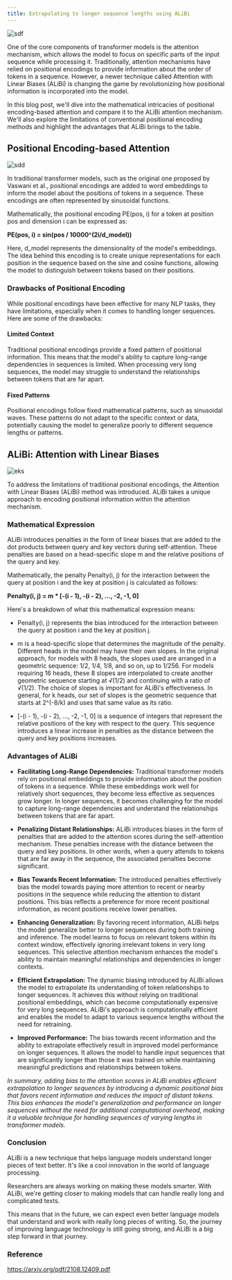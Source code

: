 ```yaml
---
title: Extrapolating to longer sequence lengths using ALiBi
---
```

![sdf](https://velog.velcdn.com/images/nawnoes/post/65aa29c4-19bc-488e-940f-3ce3ed6ba696/image.png)

One of the core components of transformer models is the attention mechanism, which allows the model to focus on specific parts of the input sequence while processing it. Traditionally, attention mechanisms have relied on positional encodings to provide information about the order of tokens in a sequence. However, a newer technique called Attention with Linear Biases (ALiBi) is changing the game by revolutionizing how positional information is incorporated into the model.

In this blog post, we'll dive into the mathematical intricacies of positional encoding-based attention and compare it to the ALiBi attention mechanism. We'll also explore the limitations of conventional positional encoding methods and highlight the advantages that ALiBi brings to the table.

## Positional Encoding-based Attention
![sdd](https://machinelearningmastery.com/wp-content/uploads/2022/01/PE3.png)

In traditional transformer models, such as the original one proposed by Vaswani et al., positional encodings are added to word embeddings to inform the model about the positions of tokens in a sequence. These encodings are often represented by sinusoidal functions.

Mathematically, the positional encoding PE(pos, i) for a token at position pos and dimension i can be expressed as:

**PE(pos, i) = sin(pos / 10000^(2i/d_model))**

Here, d_model represents the dimensionality of the model's embeddings. The idea behind this encoding is to create unique representations for each position in the sequence based on the sine and cosine functions, allowing the model to distinguish between tokens based on their positions.

### Drawbacks of Positional Encoding
While positional encodings have been effective for many NLP tasks, they have limitations, especially when it comes to handling longer sequences. Here are some of the drawbacks:

#### Limited Context
Traditional positional encodings provide a fixed pattern of positional information. This means that the model's ability to capture long-range dependencies in sequences is limited. When processing very long sequences, the model may struggle to understand the relationships between tokens that are far apart.

#### Fixed Patterns
Positional encodings follow fixed mathematical patterns, such as sinusoidal waves. These patterns do not adapt to the specific context or data, potentially causing the model to generalize poorly to different sequence lengths or patterns.

## ALiBi: Attention with Linear Biases
![eks](https://miro.medium.com/v2/resize:fit:1062/1*9D_DIgDJz5WQbreZ1a9xTA.png)

To address the limitations of traditional positional encodings, the Attention with Linear Biases (ALiBi) method was introduced. ALiBi takes a unique approach to encoding positional information within the attention mechanism.

### Mathematical Expression
ALiBi introduces penalties in the form of linear biases that are added to the dot products between query and key vectors during self-attention. These penalties are based on a head-specific slope m and the relative positions of the query and key.

Mathematically, the penalty Penalty(i, j) for the interaction between the query at position i and the key at position j is calculated as follows:

**Penalty(i, j) = m * [-(i - 1), -(i - 2), ..., -2, -1, 0]**

Here's a breakdown of what this mathematical expression means:

* Penalty(i, j) represents the bias introduced for the interaction between the query at position i and the key at position j.

* m is a head-specific slope that determines the magnitude of the penalty. Different heads in the model may have their own slopes. In the original approach, for models with 8 heads, the slopes used are arranged in a geometric sequence: 1/2, 1/4, 1/8, and so on, up to 1/256. For models requiring 16 heads, these 8 slopes are interpolated to create another geometric sequence starting at √(1/2) and continuing with a ratio of √(1/2). The choice of slopes is important for ALiBi's effectiveness. In general, for k heads, our set of slopes is the geometric sequence that starts at 2^(-8/k) and uses that same value as its ratio.


* [-(i - 1), -(i - 2), ..., -2, -1, 0] is a sequence of integers that represent the relative positions of the key with respect to the query. This sequence introduces a linear increase in penalties as the distance between the query and key positions increases.

### Advantages of ALiBi
* **Facilitating Long-Range Dependencies:** Traditional transformer models rely on positional embeddings to provide information about the position of tokens in a sequence. While these embeddings work well for relatively short sequences, they become less effective as sequences grow longer. In longer sequences, it becomes challenging for the model to capture long-range dependencies and understand the relationships between tokens that are far apart.

* **Penalizing Distant Relationships:** ALiBi introduces biases in the form of penalties that are added to the attention scores during the self-attention mechanism. These penalties increase with the distance between the query and key positions. In other words, when a query attends to tokens that are far away in the sequence, the associated penalties become significant.

* **Bias Towards Recent Information:** The introduced penalties effectively bias the model towards paying more attention to recent or nearby positions in the sequence while reducing the attention to distant positions. This bias reflects a preference for more recent positional information, as recent positions receive lower penalties.

* **Enhancing Generalization:** By favoring recent information, ALiBi helps the model generalize better to longer sequences during both training and inference. The model learns to focus on relevant tokens within its context window, effectively ignoring irrelevant tokens in very long sequences. This selective attention mechanism enhances the model's ability to maintain meaningful relationships and dependencies in longer contexts.

* **Efficient Extrapolation:** The dynamic biasing introduced by ALiBi allows the model to extrapolate its understanding of token relationships to longer sequences. It achieves this without relying on traditional positional embeddings, which can become computationally expensive for very long sequences. ALiBi's approach is computationally efficient and enables the model to adapt to various sequence lengths without the need for retraining.

* **Improved Performance:** The bias towards recent information and the ability to extrapolate effectively result in improved model performance on longer sequences. It allows the model to handle input sequences that are significantly longer than those it was trained on while maintaining meaningful predictions and relationships between tokens.

*In summary, adding bias to the attention scores in ALiBi enables efficient extrapolation to longer sequences by introducing a dynamic positional bias that favors recent information and reduces the impact of distant tokens. This bias enhances the model's generalization and performance on longer sequences without the need for additional computational overhead, making it a valuable technique for handling sequences of varying lengths in transformer models.*

### Conclusion
ALiBi is a new technique that helps language models understand longer pieces of text better. It's like a cool innovation in the world of language processing.

Researchers are always working on making these models smarter. With ALiBi, we're getting closer to making models that can handle really long and complicated texts.

This means that in the future, we can expect even better language models that understand and work with really long pieces of writing. So, the journey of improving language technology is still going strong, and ALiBi is a big step forward in that journey.

### Reference
https://arxiv.org/pdf/2108.12409.pdf






